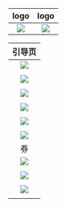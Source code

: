 | logo | logo |
| :---: | :---: |
| ![](/assets/coupons/1.png) | ![](/assets/coupons/2.png) |

| 引导页 |
| :---: |
| ![](/assets/coupons/APP-1.gif) |
|  |
| ![](/assets/coupons/APP-2.gif) |
|  |
| ![](/assets/coupons/APP-3.gif) |
|  |
| ![](/assets/coupons/APP-a.gif) |
|  |
| ![](/assets/coupons/APP-b.gif) |
|  |
| ![](/assets/coupons/APP-c.gif) |
| 券 |
| ![](/assets/coupons/c-1.1.png) |
|  |
| ![](/assets/coupons/c-1.2.png) |
|  |
| ![](/assets/coupons/c-1.png) |
|  |




